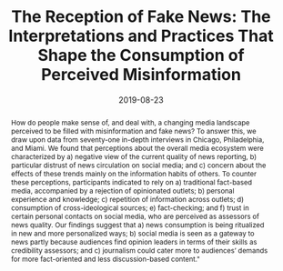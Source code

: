 ---
title: "The Reception of Fake News: The Interpretations and Practices That Shape the Consumption of Perceived Misinformation"
date: 2019-08-23
publishDate: 2019-08-23
authors: ["María Celeste Wagner", "Pablo Boczkowski"]
publication_types: ["2"]
abstract: How do people make sense of, and deal with, a changing media landscape perceived to be filled with misinformation and fake news? To answer this, we draw upon data from seventy-one in-depth interviews in Chicago, Philadelphia, and Miami. We found that perceptions about the overall media ecosystem were characterized by a) negative view of the current quality of news reporting, b) particular distrust of news circulation on social media; and c) concern about the effects of these trends mainly on the information habits of others. To counter these perceptions, participants indicated to rely on a) traditional fact-based media, accompanied by a rejection of opinionated outlets; b) personal experience and knowledge; c) repetition of information across outlets; d) consumption of cross-ideological sources; e) fact-checking; and f) trust in certain personal contacts on social media, who are perceived as assessors of news quality. Our findings suggest that a) news consumption is being ritualized in new and more personalized ways; b) social media is seen as a gateway to news partly because audiences find opinion leaders in terms of their skills as credibility assessors; and c) journalism could cater more to audiences’ demands for more fact-oriented and less discussion-based content."
featured: false
image:
  preview_only: true
publication: "*Digital Journalism*"
#url_pdf: "https://doi.org/10.1177/1464884919878545"
doi: "10.1080/21670811.2019.1653208"
---